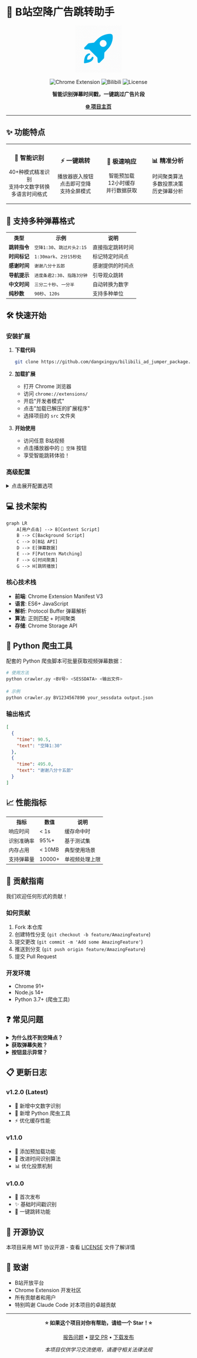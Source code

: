 # 🚀 B站空降广告跳转助手

<p align="center">
  <img src="src/images/icon128.png" alt="B站空降助手" width="128" height="128">
</p>

<p align="center">
  <img src="https://img.shields.io/badge/Chrome-Extension-brightgreen.svg" alt="Chrome Extension">
  <img src="https://img.shields.io/badge/Bilibili-广告跳转-00a1d6.svg" alt="Bilibili">
  <img src="https://img.shields.io/badge/License-MIT-blue.svg" alt="License">
</p>

<p align="center">
  <strong>智能识别弹幕时间戳，一键跳过广告片段</strong>
</p>

<p align="center">
  <a href="https://dangxingyu.github.io/bilibili_ad_jumper/" target="_blank"><strong>🌐 项目主页</strong></a>
</p>

---

## ✨ 功能特点

<table align="center">
  <tr>
    <td align="center" width="25%">
      <h3>🎯 智能识别</h3>
      <p>40+种模式精准识别<br>支持中文数字转换<br>多语言时间格式</p>
    </td>
    <td align="center" width="25%">
      <h3>⚡ 一键跳转</h3>
      <p>播放器嵌入按钮<br>点击即可空降<br>支持全屏模式</p>
    </td>
    <td align="center" width="25%">
      <h3>🚀 极速响应</h3>
      <p>智能预加载<br>12小时缓存<br>并行数据获取</p>
    </td>
    <td align="center" width="25%">
      <h3>📊 精准分析</h3>
      <p>时间聚类算法<br>多数投票决策<br>历史弹幕分析</p>
    </td>
  </tr>
</table>

## 🌟 支持多种弹幕格式

<table align="center">
  <tr>
    <th>类型</th>
    <th>示例</th>
    <th>说明</th>
  </tr>
  <tr>
    <td><strong>跳转指令</strong></td>
    <td><code>空降1:30</code>、<code>跳过片头2:15</code></td>
    <td>直接指定跳转时间</td>
  </tr>
  <tr>
    <td><strong>时间标记</strong></td>
    <td><code>1:30mark</code>、<code>2分15秒处</code></td>
    <td>标记特定时间点</td>
  </tr>
  <tr>
    <td><strong>感谢时间</strong></td>
    <td><code>谢谢八分十五郎</code></td>
    <td>感谢提供的时间点</td>
  </tr>
  <tr>
    <td><strong>导航提示</strong></td>
    <td><code>进度条君2:30</code>、<code>指路3分钟</code></td>
    <td>引导观众跳转</td>
  </tr>
  <tr>
    <td><strong>中文时间</strong></td>
    <td><code>三分二十秒</code>、<code>一分半</code></td>
    <td>自动转换为数字</td>
  </tr>
  <tr>
    <td><strong>纯秒数</strong></td>
    <td><code>90秒</code>、<code>120s</code></td>
    <td>支持多种单位</td>
  </tr>
</table>

## 🛠️ 快速开始

### 安装扩展

1. **下载代码**
   ```bash
   git clone https://github.com/dangxingyu/bilibili_ad_jumper_package.git
   ```

2. **加载扩展**
   - 打开 Chrome 浏览器
   - 访问 `chrome://extensions/`
   - 开启"开发者模式"
   - 点击"加载已解压的扩展程序"
   - 选择项目的 `src` 文件夹

3. **开始使用**
   - 访问任意 B站视频
   - 点击播放器中的 `🚀 空降` 按钮
   - 享受智能跳转体验！

### 高级配置

<details>
<summary>点击展开配置选项</summary>

#### 获取 SESSDATA

1. 登录 B站网页版
2. 打开开发者工具（F12）
3. 切换到 Application → Cookies
4. 找到 `SESSDATA` 值并复制
5. 粘贴到扩展设置中

#### 性能优化

- **预加载开关**: 页面加载时自动获取弹幕
- **时间范围**: 设置获取历史弹幕的天数（1-30天）
- **缓存时效**: 数据缓存12小时，减少重复请求

</details>

## 💻 技术架构

```mermaid
graph LR
    A[用户点击] --> B[Content Script]
    B --> C[Background Script]
    C --> D[B站 API]
    D --> E[弹幕数据]
    E --> F[Pattern Matching]
    F --> G[时间聚类]
    G --> H[跳转播放]
```

### 核心技术栈

- **前端**: Chrome Extension Manifest V3
- **语言**: ES6+ JavaScript
- **解析**: Protocol Buffer 弹幕解析
- **算法**: 正则匹配 + 时间聚类
- **存储**: Chrome Storage API

## 🐍 Python 爬虫工具

配套的 Python 爬虫脚本可批量获取视频弹幕数据：

```bash
# 使用方法
python crawler.py <BV号> <SESSDATA> <输出文件>

# 示例
python crawler.py BV1234567890 your_sessdata output.json
```

### 输出格式

```json
[
  {
    "time": 90.5,
    "text": "空降1:30"
  },
  {
    "time": 495.0,
    "text": "谢谢八分十五郎"
  }
]
```

## 📈 性能指标

<table align="center">
  <tr>
    <th>指标</th>
    <th>数值</th>
    <th>说明</th>
  </tr>
  <tr>
    <td>响应时间</td>
    <td>&lt; 1s</td>
    <td>缓存命中时</td>
  </tr>
  <tr>
    <td>识别准确率</td>
    <td>95%+</td>
    <td>基于测试集</td>
  </tr>
  <tr>
    <td>内存占用</td>
    <td>&lt; 10MB</td>
    <td>典型使用场景</td>
  </tr>
  <tr>
    <td>支持弹幕量</td>
    <td>10000+</td>
    <td>单视频处理上限</td>
  </tr>
</table>

## 🤝 贡献指南

我们欢迎任何形式的贡献！

### 如何贡献

1. Fork 本仓库
2. 创建特性分支 (`git checkout -b feature/AmazingFeature`)
3. 提交更改 (`git commit -m 'Add some AmazingFeature'`)
4. 推送到分支 (`git push origin feature/AmazingFeature`)
5. 提交 Pull Request

### 开发环境

- Chrome 91+
- Node.js 14+
- Python 3.7+ (爬虫工具)

## ❓ 常见问题

<details>
<summary><strong>为什么找不到空降点？</strong></summary>

- 视频可能没有相关弹幕
- 尝试调整获取天数设置
- 检查弹幕格式是否被支持
</details>

<details>
<summary><strong>获取弹幕失败？</strong></summary>

- 确认已登录B站
- 检查 SESSDATA 是否有效
- 验证网络连接正常
</details>

<details>
<summary><strong>按钮显示异常？</strong></summary>

- 刷新页面重试
- 确认在标准视频页面
- 提交 Issue 附带截图
</details>

## 📋 更新日志

### v1.2.0 (Latest)
- 🎯 新增中文数字识别
- 🐍 新增 Python 爬虫工具
- ⚡ 优化缓存性能

### v1.1.0
- 💾 添加预加载功能
- 🔧 改进时间识别算法
- 📊 优化投票机制

### v1.0.0
- 🎉 首次发布
- ✨ 基础时间戳识别
- 🚀 一键跳转功能

## 📄 开源协议

本项目采用 MIT 协议开源 - 查看 [LICENSE](LICENSE) 文件了解详情

## 🙏 致谢

- B站开放平台
- Chrome Extension 开发社区
- 所有贡献者和用户
- 特别鸣谢 Claude Code 对本项目的卓越贡献

---

<p align="center">
  <strong>⭐ 如果这个项目对你有帮助，请给一个 Star！⭐</strong>
</p>

<p align="center">
  <a href="https://github.com/dangxingyu/bilibili_ad_jumper_package/issues">报告问题</a> •
  <a href="https://github.com/dangxingyu/bilibili_ad_jumper_package/pulls">提交 PR</a> •
  <a href="https://github.com/dangxingyu/bilibili_ad_jumper_package/releases">下载发布</a>
</p>

<p align="center">
  <em>本项目仅供学习交流使用，请遵守相关法律法规</em>
</p>